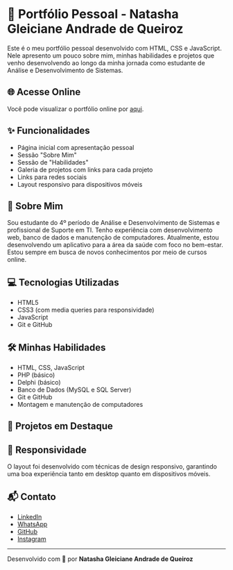 # 💼 Portfólio Pessoal - Natasha Gleiciane Andrade de Queiroz

Este é o meu portfólio pessoal desenvolvido com HTML, CSS e JavaScript. Nele apresento um pouco sobre mim, minhas habilidades e projetos que venho desenvolvendo ao longo da minha jornada como estudante de Análise e Desenvolvimento de Sistemas.

## 🌐 Acesse Online

Você pode visualizar o portfólio online por [aqui](https://natasha-queiroz.github.io/).

## ✨ Funcionalidades

- Página inicial com apresentação pessoal
- Sessão "Sobre Mim"
- Sessão de "Habilidades"
- Galeria de projetos com links para cada projeto
- Links para redes sociais
- Layout responsivo para dispositivos móveis

## 🧠 Sobre Mim

Sou estudante do 4º período de Análise e Desenvolvimento de Sistemas e profissional de Suporte em TI. Tenho experiência com desenvolvimento web, banco de dados e manutenção de computadores. Atualmente, estou desenvolvendo um aplicativo para a área da saúde com foco no bem-estar. Estou sempre em busca de novos conhecimentos por meio de cursos online.

## 💻 Tecnologias Utilizadas

- HTML5
- CSS3 (com media queries para responsividade)
- JavaScript
- Git e GitHub

## 🛠️ Minhas Habilidades

- HTML, CSS, JavaScript
- PHP (básico)
- Delphi (básico)
- Banco de Dados (MySQL e SQL Server)
- Git e GitHub
- Montagem e manutenção de computadores

## 📁 Projetos em Destaque


## 📱 Responsividade

O layout foi desenvolvido com técnicas de design responsivo, garantindo uma boa experiência tanto em desktop quanto em dispositivos móveis.

## 📬 Contato

- [LinkedIn](https://www.linkedin.com/in/natasha-queiroz-8095761a3/)
- [WhatsApp](http://wa.me/558597987546)
- [GitHub](https://github.com/natasha-queiroz)
- [Instagram](https://www.instagram.com/natasha_queiroz/)

---

Desenvolvido com 💙 por **Natasha Gleiciane Andrade de Queiroz**
